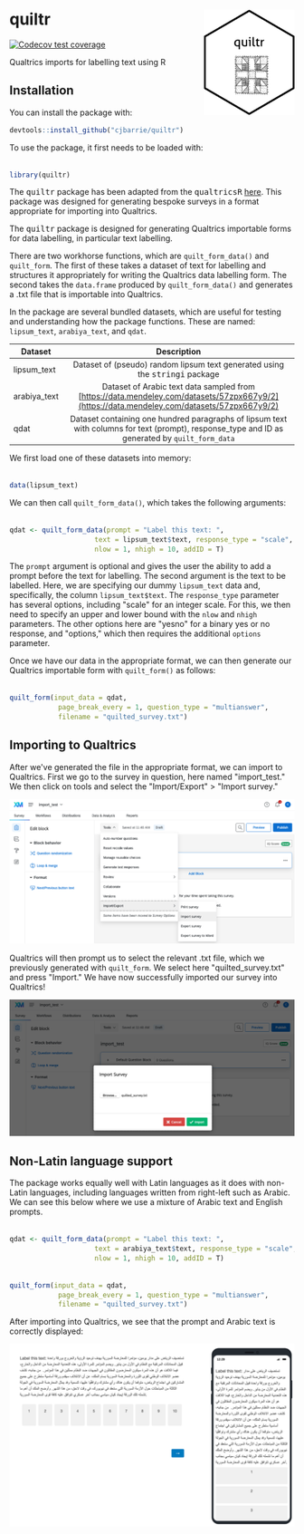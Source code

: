 # quiltr <img src="man/figures/quiltrhex.png" width="160px" align="right" />

[![Codecov test coverage](https://codecov.io/gh/cjbarrie/quiltr/branch/main/graph/badge.svg)](https://codecov.io/gh/cjbarrie/quiltr?branch=main)

Qualtrics imports for labelling text using R

## Installation

You can install the package with:

``` r
devtools::install_github("cjbarrie/quiltr")
```

To use the package, it first needs to be loaded with:

```r

library(quiltr)

```

The <tt>quiltr</tt> package has been adapted from the <tt>qualtricsR</tt> [here](https://github.com/saberry/qualtricsR). This package was designed for generating bespoke surveys in a format appropriate for importing into Qualtrics. 

The <tt>quiltr</tt> package is designed for generating Qualtrics importable forms for data labelling, in particular text labelling. 

There are two workhorse functions, which are `quilt_form_data()` and `quilt_form`. The first of these takes a dataset of text for labelling and structures it appropriately for writing the Qualtrics data labelling form. The second takes the `data.frame` produced by `quilt_form_data()` and generates a .txt file that is importable into Qualtrics.

In the package are several bundled datasets, which are useful for testing and understanding how the package functions. These are named: `lipsum_text`, `arabiya_text`, and `qdat`.


| Dataset   |     Description      |
|----------|:-------------:|
|lipsum_text | Dataset of (pseudo) random lipsum text generated using the <tt>stringi</tt> package
|arabiya_text | Dataset of Arabic text data sampled from [https://data.mendeley.com/datasets/57zpx667y9/2](https://data.mendeley.com/datasets/57zpx667y9/2)
|qdat | Dataset containing one hundred paragraphs of lipsum text with columns for text (prompt), response_type and ID as generated by `quilt_form_data`

We first load one of these datasets into memory:

```r

data(lipsum_text)

```

We can then call `quilt_form_data()`, which takes the following arguments:

```r

qdat <- quilt_form_data(prompt = "Label this text: ",
                     text = lipsum_text$text, response_type = "scale",
                     nlow = 1, nhigh = 10, addID = T)

```

The `prompt` argument is optional and gives the user the ability to add a prompt before the text for labelling. The second argument is the text to be labelled. Here, we are specifying our dummy `lipsum_text` data and, specifically, the column `lipsum_text$text`. The `response_type` parameter has several options, including "scale" for an integer scale. For this, we then need to specify an upper and lower bound with the `nlow` and `nhigh` parameters. The other options here are "yesno" for a binary yes or no response, and "options," which then requires the additional `options` parameter.

Once we have our data in the appropriate format, we can then generate our Qualtrics importable form with `quilt_form()` as follows:

```r

quilt_form(input_data = qdat,
            page_break_every = 1, question_type = "multianswer",
            filename = "quilted_survey.txt")

```

## Importing to Qualtrics

After we've generated the file in the appropriate format, we can import to Qualtrics. First we go to the survey in question, here named "import_test." We then click on tools and select the "Import/Export" > "Import survey." 


![](man/figures/quiltr1.png)

Qualtrics will then prompt us to select the relevant .txt file, which we previously generated with `quilt_form`. We select here "quilted_survey.txt" and press "Import." We have now successfully imported our survey into Qualtrics!

![](man/figures/quiltr2.png)

## Non-Latin language support

The package works equally well with Latin languages as it does with non-Latin languages, including languages written from right-left such as Arabic. We can see this below where we use a mixture of Arabic text and English prompts.

```r

qdat <- quilt_form_data(prompt = "Label this text: ",
                     text = arabiya_text$text, response_type = "scale",
                     nlow = 1, nhigh = 10, addID = T)
```

```r

quilt_form(input_data = qdat,
            page_break_every = 1, question_type = "multianswer",
            filename = "quilted_survey.txt")

```

After importing into Qualtrics, we see that the prompt and Arabic text is correctly displayed:



![](man/figures/quiltr3.png)
